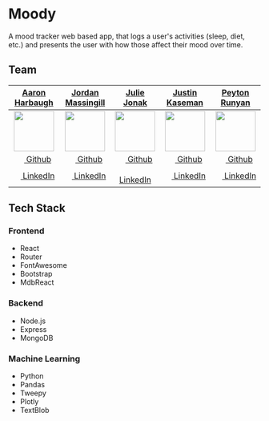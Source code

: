 # Moody

A mood tracker web based app, that logs a user's activities (sleep, diet, etc.) and presents the user with how those affect their mood over time.


## Team
|   [**Aaron Harbaugh**](https://github.com/aaharbaugh)  |   [**Jordan Massingill**](https://github.com/jordan-massingill)   |    [**Julie Jonak**](https://github.com/juliejonak)    |   [**Justin Kaseman**](https://github.com/Jkasem)  |   [**Peyton Runyan**](https://github.com/peytonrunyan)  |
|:----------------:|:----------------:|:---------------:|:---------------:|:---------------:|
| [<img src="https://avatars0.githubusercontent.com/u/29643223?s=460&v=4" width="80">](https://github.com/aaharbaugh) | [<img src="https://avatars0.githubusercontent.com/u/37593557?s=460&v=4" width="80">](https://github.com/jordan-massingill)  | [<img src="https://avatars0.githubusercontent.com/u/41002881?s=460&v=4" width="80">](https://github.com/juliejonak) | [<img src="https://avatars1.githubusercontent.com/u/28818476?s=460&v=4" width="80">](https://github.com/Jkasem) | [<img src="https://avatars1.githubusercontent.com/u/44583861?s=460&v=4" width="80">](https://github.com/peytonrunyan) 
| [<img src="https://github.com/favicon.ico" width="15"> Github](https://github.com/aaharbaugh)  |  [<img src="https://github.com/favicon.ico" width="15"> Github](https://github.com/jordan-massingill) | [<img src="https://github.com/favicon.ico" width="15"> Github](https://github.com/juliejonak)  | [<img src="https://github.com/favicon.ico" width="15"> Github](https://github.com/Jkasem) | [<img src="https://github.com/favicon.ico" width="15"> Github](https://github.com/peytonrunyan)  
| [ <img src="https://static.licdn.com/sc/h/al2o9zrvru7aqj8e1x2rzsrca" width="15"> LinkedIn](https://www.linkedin.com/in/aaron-harbaugh-0b56825/) | [ <img src="https://static.licdn.com/sc/h/al2o9zrvru7aqj8e1x2rzsrca" width="15"> LinkedIn](https://www.linkedin.com/in/jordan-massingill-53b469bb/) | [ <img src="https://static.licdn.com/sc/h/al2o9zrvru7aqj8e1x2rzsrca" width="15"> LinkedIn](https://www.linkedin.com/in/juliejonak/) | [ <img src="https://static.licdn.com/sc/h/al2o9zrvru7aqj8e1x2rzsrca" width="15"> LinkedIn](https://www.linkedin.com/in/christopher-beards-1292b529/) | [ <img src="https://static.licdn.com/sc/h/al2o9zrvru7aqj8e1x2rzsrca" width="15"> LinkedIn](https://www.linkedin.com/in/justin-kaseman/) | [ <img src="https://static.licdn.com/sc/h/al2o9zrvru7aqj8e1x2rzsrca" width="15"> LinkedIn](https://www.linkedin.com/in/peyton-runyan/) |


## Tech Stack

### Frontend

- React
- Router
- FontAwesome
- Bootstrap
- MdbReact

### Backend

- Node.js
- Express
- MongoDB

### Machine Learning

- Python
- Pandas
- Tweepy
- Plotly
- TextBlob

